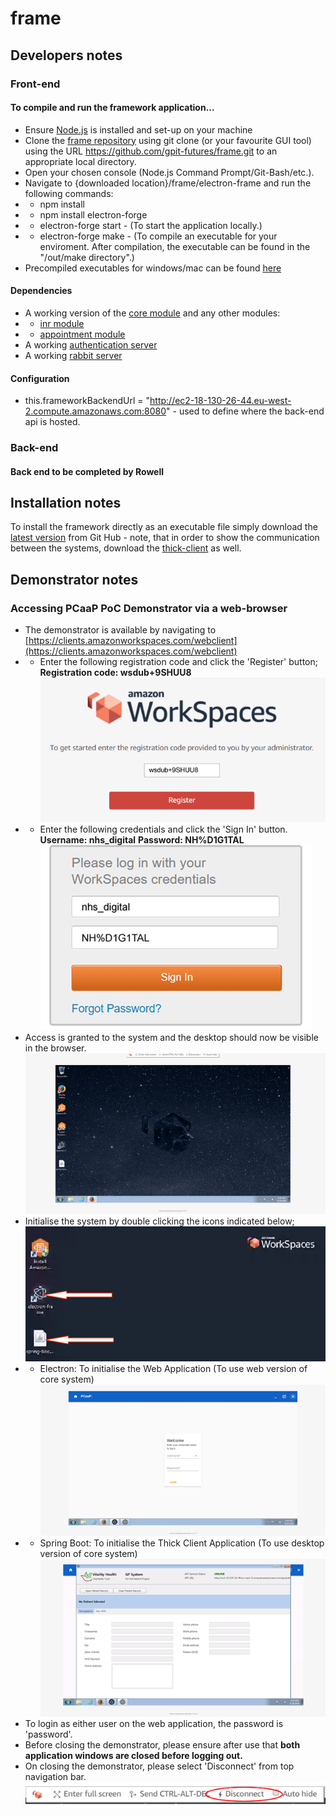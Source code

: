 # frame
## Developers notes
### Front-end
#### To compile and run the framework application...
- Ensure [Node.js](https://nodejs.org/en/) is installed and set-up on your machine
- Clone the [frame repository](https://github.com/gpit-futures/frame.git) using git clone (or your favourite GUI tool) using the URL https://github.com/gpit-futures/frame.git to an appropriate local directory.
- Open your chosen console (Node.js Command Prompt/Git-Bash/etc.).
- Navigate to {downloaded location}/frame/electron-frame and run the following commands:
- - npm install
- - npm install electron-forge
- - electron-forge start - (To start the application locally.)
- - electron-forge make - (To compile an executable for your enviroment. After compilation, the executable can be found in the "/out/make directory".)
- Precompiled executables for windows/mac can be found [here](https://github.com/gpit-futures/frame/releases)
#### Dependencies
- A working version of the [core module](https://github.com/gpit-futures/pulse) and any other modules:
- - [inr module](https://github.com/gpit-futures/inr)
- - [appointment module](https://github.com/gpit-futures/gpconnect-demonstrator)
- A working [authentication server](https://github.com/gpit-futures/auth-server)
- A working [rabbit server](https://github.com/rabbitmq/rabbitmq-server/releases)
#### Configuration
- this.frameworkBackendUrl = "http://ec2-18-130-26-44.eu-west-2.compute.amazonaws.com:8080" - used to define where the back-end api is hosted.
### Back-end
#### Back end to be completed by Rowell
## Installation notes
To install the framework directly as an executable file simply download the [latest version](https://github.com/gpit-futures/frame/releases) from Git Hub - note, that in order to show the communication between the systems, download the [thick-client](https://github.com/gpit-futures/thick-client/releases) as well.  
## Demonstrator notes
### Accessing PCaaP PoC Demonstrator via a web-browser
- The demonstrator is available by navigating to [https://clients.amazonworkspaces.com/webclient](https://clients.amazonworkspaces.com/webclient)
- - Enter the following registration code and click the &#39;Register&#39; button; **Registration code: wsdub+9SHUU8**
![Register](images/register.png)
- - Enter the following credentials and click the &#39;Sign In&#39; button.
**Username: nhs\_digital**
**Password: NH%D1G1TAL**
![Sign In](images/sign_in.png)
- Access is granted to the system and the desktop should now be visible in the browser.
![Desktop](images/desktop.png)
- Initialise the system by double clicking the icons indicated below;
![Apps](images/desktopicons.png)
- - Electron: To initialise the Web Application (To use web version of core system)
![Login](images/login.png)
- - Spring Boot: To initialise the Thick Client Application (To use desktop version of core system)
![Thick Client](images/thick-client.png)
- To login as either user on the web application, the password is &#39;password&#39;.
- Before closing the demonstrator, please ensure after use that **both application windows are closed before logging out.**
- On closing the demonstrator, please select &#39;Disconnect&#39; from top navigation bar.
![Logout](images/logout.png)
